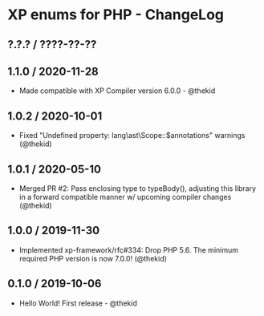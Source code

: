 XP enums for PHP - ChangeLog
============================

## ?.?.? / ????-??-??

## 1.1.0 / 2020-11-28

* Made compatible with XP Compiler version 6.0.0 - @thekid

## 1.0.2 / 2020-10-01

* Fixed "Undefined property: lang\ast\Scope::$annotations" warnings
  (@thekid)

## 1.0.1 / 2020-05-10

* Merged PR #2: Pass enclosing type to typeBody(), adjusting this
  library in a forward compatible manner w/ upcoming compiler changes
  (@thekid)

## 1.0.0 / 2019-11-30

* Implemented xp-framework/rfc#334: Drop PHP 5.6. The minimum required
  PHP version is now 7.0.0!
  (@thekid)

## 0.1.0 / 2019-10-06

* Hello World! First release - @thekid